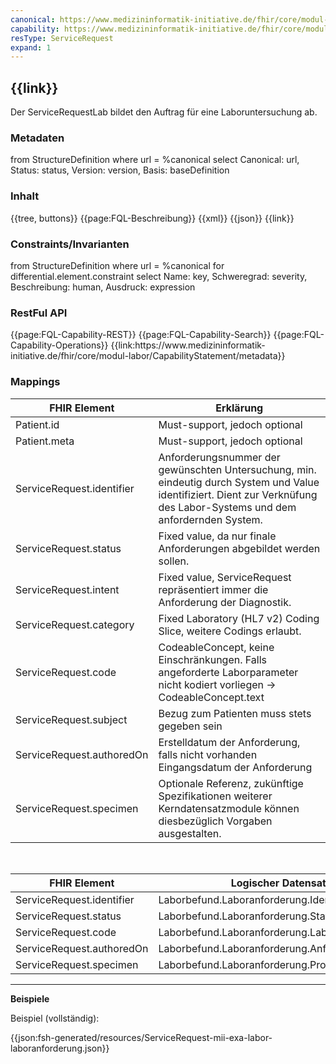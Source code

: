 ```yaml
---
canonical: https://www.medizininformatik-initiative.de/fhir/core/modul-labor/StructureDefinition/ServiceRequestLab
capability: https://www.medizininformatik-initiative.de/fhir/core/modul-labor/CapabilityStatement/metadata
resType: ServiceRequest
expand: 1
---
```

## {{link}}

Der ServiceRequestLab bildet den Auftrag für eine Laboruntersuchung ab.

### Metadaten

<fql output="table" headers="true">
from
	StructureDefinition
where
	url = %canonical
select
	Canonical: url, Status: status, Version: version, Basis: baseDefinition
</fql>

### Inhalt

<tabs>
  <tab title="Darstellung">{{tree, buttons}}</tab>
  <tab title="Beschreibung">{{page:FQL-Beschreibung}}</tab>
  <tab title="XML">{{xml}}</tab>
  <tab title="JSON">{{json}}</tab>
  <tab title="Link">{{link}}</tab>
</tabs>

</br>

### Constraints/Invarianten
<fql headers="true">
from StructureDefinition where url = %canonical for differential.element.constraint select Name: key, Schweregrad: severity, Beschreibung: human, Ausdruck: expression
</fql>

### RestFul API

<tabs>
        <tab title="Interaktionen"> 
        {{page:FQL-Capability-REST}}
    </tab>
    <tab title="Suchparameter">
        {{page:FQL-Capability-Search}}
    </tab>
    <tab title="Operationen">
        {{page:FQL-Capability-Operations}}
    </tab>
    <tab title="Link">
    <!-- Achtung: Link muss noch händisch gesetzt werden, hier funktioniert der Platzhalter %capability nicht!-->
        {{link:https://www.medizininformatik-initiative.de/fhir/core/modul-labor/CapabilityStatement/metadata}}
    </tab>
</tabs>

### Mappings

| FHIR Element | Erklärung |
|--------------|-----------|
| Patient.id      | Must-support, jedoch optional        |
| Patient.meta       | Must-support, jedoch optional         |
| ServiceRequest.identifier       |  Anforderungsnummer der gewünschten Untersuchung, min. eindeutig durch System und Value identifiziert. Dient zur Verknüfung des Labor-Systems und dem anfordernden System.|
| ServiceRequest.status       | Fixed value, da nur finale Anforderungen abgebildet werden sollen. |
| ServiceRequest.intent       | Fixed value, ServiceRequest repräsentiert immer die Anforderung der Diagnostik.|
| ServiceRequest.category       | Fixed Laboratory (HL7 v2) Coding Slice, weitere Codings erlaubt.|
| ServiceRequest.code       | CodeableConcept, keine Einschränkungen. Falls angeforderte Laborparameter nicht kodiert vorliegen -> CodeableConcept.text |
| ServiceRequest.subject       |  Bezug zum Patienten muss stets gegeben sein|
| ServiceRequest.authoredOn       |  Erstelldatum der Anforderung, falls nicht vorhanden Eingangsdatum der Anforderung        |
| ServiceRequest.specimen       | Optionale Referenz, zukünftige Spezifikationen weiterer Kerndatensatzmodule können diesbezüglich Vorgaben ausgestalten.|

</br>

| FHIR Element | Logischer Datensatz |
|--------------|-----------|
| ServiceRequest.identifier       |  Laborbefund.Laboranforderung.Identifikation        |
| ServiceRequest.status       | Laborbefund.Laboranforderung.Status         |
| ServiceRequest.code       | Laborbefund.Laboranforderung.Laborparameter         |
| ServiceRequest.authoredOn       |  Laborbefund.Laboranforderung.Anforderungsdatum          |
| ServiceRequest.specimen       |  Laborbefund.Laboranforderung.Probenmaterial         |

---

**Beispiele**

Beispiel (vollständig):

{{json:fsh-generated/resources/ServiceRequest-mii-exa-labor-laboranforderung.json}}


